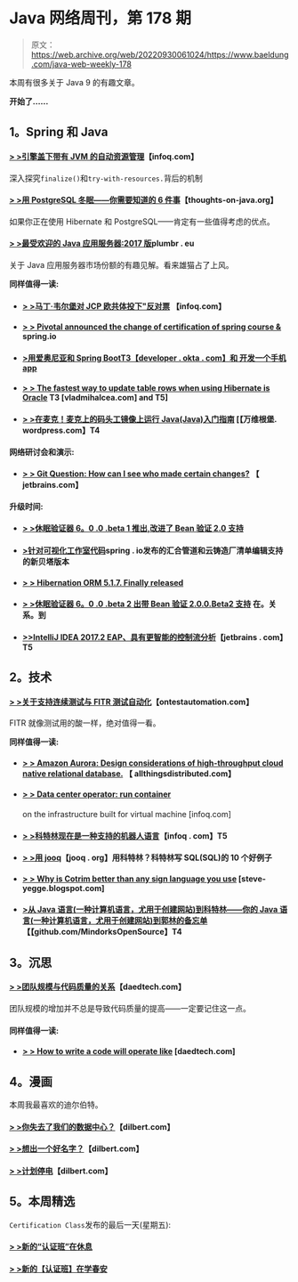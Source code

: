 # Java 网络周刊，第 178 期

> 原文：<https://web.archive.org/web/20220930061024/https://www.baeldung.com/java-web-weekly-178>

本周有很多关于 Java 9 的有趣文章。

**开始了……**

## 1。Spring 和 Java

#### [**> >引擎盖下带有 JVM 的自动资源管理**](https://web.archive.org/web/20220625170918/https://www.infoq.com/articles/Finalize-Exiting-Java)【infoq.com】

深入探究`finalize()`和`try-with-resources.`背后的机制

#### [> >用 PostgreSQL 冬眠——你需要知道的 6 件事](https://web.archive.org/web/20220625170918/http://www.thoughts-on-java.org/hibernate-postgresql-5-things-need-know/)【thoughts-on-java.org】

如果你正在使用 Hibernate 和 PostgreSQL——肯定有一些值得考虑的优点。

#### [> >最受欢迎的 Java 应用服务器:2017 版](https://web.archive.org/web/20220625170918/https://plumbr.eu/blog/java/most-popular-java-application-servers-2017-edition)plumbr . eu

关于 Java 应用服务器市场份额的有趣见解。看来雄猫占了上风。

**同样值得一读:**

*   #### [**> >马丁·韦尔堡对 JCP 欧共体投下"反对票**](https://web.archive.org/web/20220625170918/https://www.infoq.com/podcasts/martijn-verburg) 【infoq.com】

*   #### [**> > Pivotal announced the change of certification of spring course &**](https://web.archive.org/web/20220625170918/https://spring.io/blog/2017/05/10/pivotal-announces-spring-curriculum-certification-changes) spring.io

*   #### [**>用爱奥尼亚和 Spring Boot**T3【developer . okta . com】和 开发一个手机 app](https://web.archive.org/web/20220625170918/https://developer.okta.com/blog/2017/05/17/develop-a-mobile-app-with-ionic-and-spring-boot)

*   #### [> > The fastest way to update table rows when using Hibernate is Oracle](https://web.archive.org/web/20220625170918/https://vladmihalcea.com/2017/05/22/the-fastest-way-to-update-a-table-row-when-using-hibernate-and-oracle/) T3 [vladmihalcea.com] and T5]

*   #### [**> >在麦克！麦克上的码头工镜像上运行 Java(Java)入门指南**](https://web.archive.org/web/20220625170918/https://vanwilgenburg.wordpress.com/2017/05/15/running-java-on-docker-images-on-your-mac-a-getting-started-guide/) [【万维根堡. wordpress.com】T4

**网络研讨会和演示:**

*   #### [> > Git Question: How can I see who made certain changes?](https://web.archive.org/web/20220625170918/https://blog.jetbrains.com/idea/2017/05/git-questions-how-do-i-see-who-made-a-certain-changes/) 【 jetbrains.com】

**升级时间:**

*   #### [**> >休眠验证器 6。0 .0 .beta 1 推出,改进了 Bean 验证 2.0 支持**](https://web.archive.org/web/20220625170918/http://in.relation.to/2017/05/16/hibernate-validator-600-beta1-out/)

*   #### [>针对可视化工作室代码](https://web.archive.org/web/20220625170918/https://spring.io/blog/2017/05/18/new-beta-versions-of-concourse-pipeline-and-cloud-foundry-manifest-editing-support-released-for-visual-studio-code)spring . io发布的汇合管道和云铸造厂清单编辑支持的新贝塔版本

*   #### [**> > Hibernation ORM 5.1.7\. Finally released**](https://web.archive.org/web/20220625170918/http://in.relation.to/2017/05/21/hibernate-orm-517-final-release/)

*   #### [> >休眠验证器 6。0 .0 .beta 2 出带 Bean 验证 2.0.0.Beta2 支持](https://web.archive.org/web/20220625170918/http://in.relation.to/2017/05/24/hibernate-validator-600-beta2-out/) 在。关系。到

*   #### [**>>IntelliJ IDEA 2017.2 EAP、具有更智能的控制流分析**](https://web.archive.org/web/20220625170918/https://blog.jetbrains.com/idea/2017/05/intellij-idea-2017-2-eap-with-smarter-control-flow-analysis/)【jetbrains . com】T5

## 2。技术

#### [**> >关于支持连续测试与 FITR 测试自动化**](https://web.archive.org/web/20220625170918/http://www.ontestautomation.com/on-supporting-continuous-testing-with-fitr-test-automation/)【ontestautomation.com】

FITR 就像测试用的酸一样，绝对值得一看。

**同样值得一读:**

*   #### [**> > Amazon Aurora: Design considerations of high-throughput cloud native relational database.**](https://web.archive.org/web/20220625170918/http://www.allthingsdistributed.com/2017/05/amazon-aurora-design-considerations.html) 【 allthingsdistributed.com】

*   #### [> > Data center operator: run container](https://web.archive.org/web/20220625170918/https://www.infoq.com/news/2017/05/diamanti-named-cool-vendor)

    on the infrastructure built for virtual machine [infoq.com]
*   #### [> >科特林现在是一种支持的机器人语言](https://web.archive.org/web/20220625170918/https://www.infoq.com/news/2017/05/android-kotlin)【infoq . com】T5

*   #### [> >用 jooq](https://web.archive.org/web/20220625170918/https://blog.jooq.org/2017/05/18/10-nice-examples-of-writing-sql-in-kotlin-with-jooq/)【jooq . org】用科特林？科特林写 SQL(SQL)的 10 个好例子

*   #### [> > Why is Cotrim better than any sign language you use](https://web.archive.org/web/20220625170918/https://steve-yegge.blogspot.com/2017/05/why-kotlin-is-better-than-whatever-dumb.html) [steve-yegge.blogspot.com]

*   #### [>从 Java 语言(一种计算机语言，尤用于创建网站)到科特林——你的 Java 语言(一种计算机语言，尤用于创建网站)到郭林的备忘单](https://web.archive.org/web/20220625170918/https://github.com/MindorksOpenSource/from-java-to-kotlin)【【github.com/MindorksOpenSource】T4

## 3。沉思

#### [**> >团队规模与代码质量的关系**](https://web.archive.org/web/20220625170918/http://www.daedtech.com/relationship-team-size-code-quality/)【daedtech.com】

团队规模的增加并不总是导致代码质量的提高——一定要记住这一点。

#### 同样值得一读:

*   #### [**> > How to write a code will operate like**](https://web.archive.org/web/20220625170918/http://www.daedtech.com/write-code-operations-will-like/) [daedtech.com]

## 4。漫画

本周我最喜欢的迪尔伯特。

#### [> >你失去了我们的数据中心？](https://web.archive.org/web/20220625170918/http://dilbert.com/strip/2013-07-05)【dilbert.com】

#### [> >想出一个好名字？](https://web.archive.org/web/20220625170918/http://dilbert.com/strip/2013-07-13)【dilbert.com】

#### [> >计划停电](https://web.archive.org/web/20220625170918/http://dilbert.com/strip/2013-07-06)【dilbert.com】

## 5。本周精选

`Certification Class`发布的最后一天(星期五):

#### [> >新的“认证班”在休息](/web/20220625170918/https://www.baeldung.com/rest-with-spring-course#certification-class)

#### [> >新的【认证班】在学春安](/web/20220625170918/https://www.baeldung.com/learn-spring-security-course#certification-class)